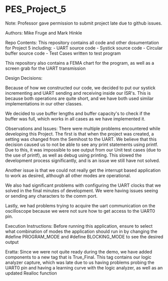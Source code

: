 # PES_Project_5

Note: Professor gave permission to submit project late due to github issues.

Authors: Mike Fruge and Mark Hinkle

Repo Contents: This repository contains all code and other dosumentation for Project 5 including:
      - UART source code
      - Systick source code
      - Circular buffer source code
      - Test Cases written to test program
      
This repository also contains a FEMA chart for the program, as well as a screen grab for the UART transmission
      
Design Decisions:

Because of how we constructed our code, we decided to put our systick incrementing and UART sending and receiving inside our ISR's. This is because both operations are quite short, and we have both used similar implementations in our other classes.
      
We decided to use buffer lengths and buffer capacity's to check if the buffer was full, which works in all cases as we have implemented it.
      
      
Observations and Issues:
      There were multiple problems encountered while developing this Project. The first is that when the project was created, a setting was changed from the Semihost to the UART. We believe that this decision caused us to not be able to see any print statements using printf. Due to this, it was impossible to see output from our Unit test cases (due to the use of printf), as well as debug using printing. This slowed the development process significantly, and is an issue we still have not solved.
      
Another issue is that we could not really get the interrupt based application to work as desired, although all other modes are operational.
      
We also had significant problems with configuring the UART clocks that we solved in the final minutes of development. We were having issues seeing or sending any characters to the comm port.
      
Lastly, we had problems trying to acquire the uart communication on the oscilloscope because we were not sure how to get access to the UART0 pin.
      
      
Execution Instructions:
      Before running this application, ensure to select what combination of modes the application should run in by changing the #define PROGRAM_MODE and #define BLOCKING_MODE to see the desired output
      
      
Eratta: Since we were not quite ready during the demo, we have added components to a new tag that is True_Final. This tag contains our logic analyzer capture, which was late due to us having problems probing the UART0 pin and having a learning curve with the logic analyzer, as well as an updated Realloc function
